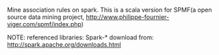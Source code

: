 Mine association rules on spark. 
This is a scala version for SPMF(a open source data mining project, http://www.philippe-fournier-viger.com/spmf/index.php)

NOTE:
referenced libraries: Spark-* 
download from: http://spark.apache.org/downloads.html
